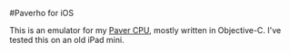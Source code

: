 #Paverho for iOS

This is an emulator for my [Paver CPU](https://github.com/Dosflange/Paver), mostly written in Objective-C.
I've tested this on an old iPad mini.


